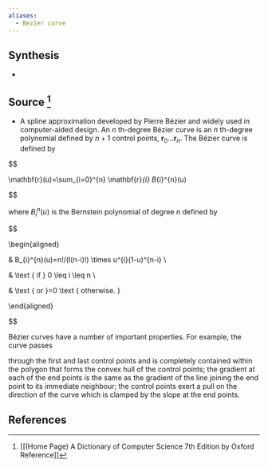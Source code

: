 ```yaml
---
aliases:
  - Bezier curve
---
```

## Synthesis
- 
## Source [^1]
- A spline approximation developed by Pierre Bézier and widely used in computer-aided design. An $n$ th-degree Bézier curve is an $n$ th-degree polynomial defined by $n+1$ control points, $\mathbf{r}_{0} \ldots \mathbf{r}_{n}$. The Bézier curve is defined by

  

$$

\mathbf{r}(u)=\sum_{i=0}^{n} \mathbf{r}_{i} B_{i}^{n}(u)

$$

  

where $B_{i}{ }^{n}(u)$ is the Bernstein polynomial of degree $n$ defined by

  

$$

\begin{aligned}

& B_{i}^{n}(u)=n!/(l(n-i)!) \times u^{i}(1-u)^{n-i} \\

& \text { if } 0 \leq i \leq n \\

& \text { or }=0 \text { otherwise. }

\end{aligned}

$$

  

Bézier curves have a number of important properties. For example, the curve passes

  

through the first and last control points and is completely contained within the polygon that forms the convex hull of the control points; the gradient at each of the end points is the same as the gradient of the line joining the end point to its immediate neighbour; the control points exert a pull on the direction of the curve which is clamped by the slope at the end points.
## References

[^1]: [[(Home Page) A Dictionary of Computer Science 7th Edition by Oxford Reference]]